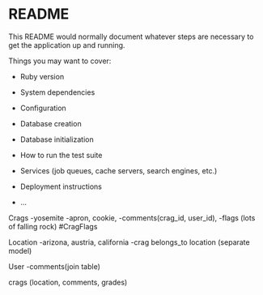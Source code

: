 # README

This README would normally document whatever steps are necessary to get the
application up and running.

Things you may want to cover:

* Ruby version

* System dependencies

* Configuration

* Database creation

* Database initialization

* How to run the test suite

* Services (job queues, cache servers, search engines, etc.)

* Deployment instructions

* ...

Crags -yosemite
  -apron, cookie,
    -comments(crag_id, user_id), -flags (lots of falling rock)
#CragFlags

  Location -arizona, austria, california
   -crag belongs_to location (separate model)

   User -comments(join table)


  crags (location, comments, grades)
